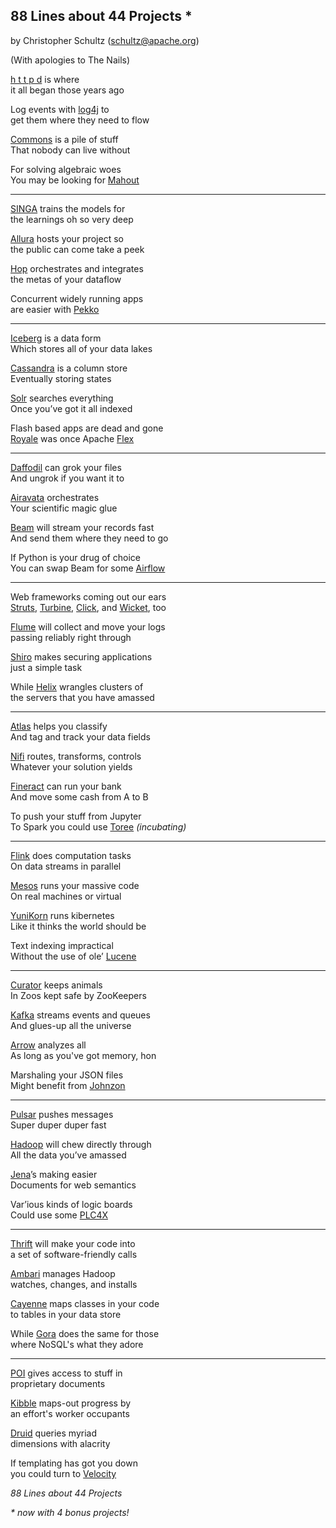 ## 88 Lines about 44 Projects *

by Christopher Schultz (schultz@apache.org)

(With apologies to The Nails)

[h t t p d](https://httpd.apache.org/) is where\
it all began those years ago

Log events with [log4j](https://logging.apache.org/log4j/2.x/index.html) to\
get them where they need to flow

[Commons](https://commons.apache.org/) is a pile of stuff\
That nobody can live without

For solving algebraic woes\
You may be looking for [Mahout](https://mahout.apache.org/)

---

[SINGA](https://singa.apache.org/) trains the models for\
the learnings oh so very deep

[Allura](https://allura.apache.org/) hosts your project so\
the public can come take a peek

[Hop](https://hop.apache.org/) orchestrates and integrates\
the metas of your dataflow

Concurrent widely running apps\
are easier with [Pekko](https://pekko.apache.org/)

---

[Iceberg](https://iceberg.apache.org/) is a data form\
Which stores all of your data lakes

[Cassandra](https://cassandra.apache.org/) is a column store\
Eventually storing states

[Solr](https://solr.apache.org/) searches everything\
Once you’ve got it all indexed

Flash based apps are dead and gone\
[Royale](https://royale.apache.org/) was once Apache [Flex](https://flexf.apache.org/)

---

[Daffodil](https://daffodil.apache.org/) can grok your files\
And ungrok if you want it to

[Airavata](https://airavata.apache.org/) orchestrates\
Your scientific magic glue

[Beam](https://beam.apache.org/) will stream your records fast\
And send them where they need to go

If Python is your drug of choice\
You can swap Beam for some [Airflow](https://airflow.apache.org/)

---

Web frameworks coming out our ears\
[Struts](https://struts.apache.org/), [Turbine](https://turbine.apache.org/), [Click](https://click.apache.org/), and [Wicket](https://wicket.apache.org/), too

[Flume](https://flume.apache.org/) will collect and move your logs\
passing reliably right through

[Shiro](https://shiro.apache.org/) makes securing applications\
just a simple task

While [Helix](https://helix.apache.org/) wrangles clusters of\
the servers that you have amassed

---

[Atlas](https://atlas.apache.org/) helps you classify\
And tag and track your data fields

[Nifi](https://nifi.apache.org/) routes, transforms, controls\
Whatever your solution yields

[Fineract](https://fineract.apache.org/) can run your bank\
And move some cash from A to B

To push your stuff from Jupyter\
To Spark you could use [Toree](https://toree.incubator.apache.org/) *(incubating)*

---

[Flink](https://flink.apache.org/) does computation tasks\
On data streams in parallel 

[Mesos](https://mesos.apache.org/) runs your massive code\
On real machines or virtual

[YuniKorn](https://yunikorn.apache.org/) runs kibernetes\
Like it thinks the world should be

Text indexing impractical\
Without the use of ole’ [Lucene](https://lucene.apache.org)

---

[Curator](https://curator.apache.org/) keeps animals\
In Zoos kept safe by ZooKeepers

[Kafka](https://kafka.apache.org/) streams events and queues\
And glues-up all the universe

[Arrow](https://arrow.apache.org/) analyzes all\
As long as you've got memory, hon

Marshaling your JSON files\
Might benefit from [Johnzon](https://johnzon.apache.org/)

---

[Pulsar](https://pulsar.apache.org/) pushes messages\
Super duper duper fast

[Hadoop](https://hadoop.apache.org/) will chew directly through\
All the data you’ve amassed

[Jena](https://jena.apache.org/)’s making easier\
Documents for web semantics

Var’ious kinds of logic boards\
Could use some [PLC4X](https://plc4x.apache.org/)

---

[Thrift](https://thrift.apache.org/) will make your code into\
a set of software-friendly calls

[Ambari](https://ambari.apache.org/) manages Hadoop\
watches, changes, and installs

[Cayenne](https://cayenne.apache.org/) maps classes in your code\
to tables in your data store

While [Gora](https://gora.apache.org/) does the same for those\
where NoSQL's what they adore

---

[POI](https://poi.apache.org/) gives access to stuff in\
proprietary documents

[Kibble](http://kibble.apache.org/) maps-out progress by\
an effort's worker occupants

[Druid](https://druid.apache.org/) queries myriad\
dimensions with alacrity

If templating has got you down\
you could turn to [Velocity](https://velocity.apache.org/)





*88 Lines about 44 Projects*

_* now with 4 bonus projects!_
